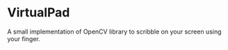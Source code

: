# VirtualPad
A small implementation of OpenCV library to scribble on your screen using your finger.
